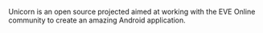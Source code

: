 Unicorn is an open source projected aimed at working with the EVE Online community
to create an amazing Android application.
